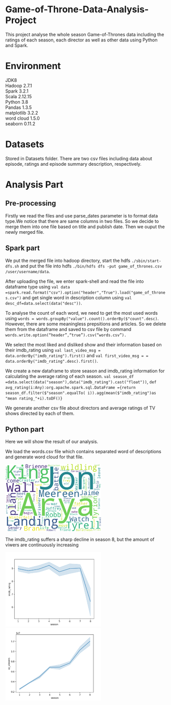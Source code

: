 # Game-of-Throne-Data-Analysis-Project
This project analyse the whole season Game-of-Thrones data including the ratings of each season,  each director as well as other data using Python and Spark.

# Environment
JDK8  
Hadoop 2.7.1  
Spark 3.2.1  
Scala 2.12.15  
Python 3.8  
Pandas 1.3.5  
matplotlib 3.2.2  
word cloud 1.5.0  
seaborn 0.11.2  

# Datasets
Stored in Datasets folder. There are two csv files including data about episode, ratings and episode summary description, respectively.

# Analysis Part

## Pre-processing
Firstly we read the files and use parse_dates parameter is to format data type.We notice that there are same columns in two files. So we decide to merge them into one file based on title and publish date. Then we ouput the newly merged file.

## Spark part
We put the merged file into hadoop directory, start the hdfs `./sbin/start-dfs.sh` and put the file into hdfs `./bin/hdfs dfs -put game_of_thrones.csv /user/username/data`.

After uploading the file, we enter spark-shell and read the file into dataframe type 
using `val data =spark.read.format("csv").option("header","True").load("game_of_thrones.csv")` and get single word in description column using `val desc_df=data.select(data("desc"))`.

To analyse the count of each word, we need to get the most used words using `words = words.groupBy("value").count().orderBy($"count".desc)`. However, there are some meaningless prepsitions and articles. So we delete them from the dataframe and saved to csv file by command
`words.write.option(“header”,“true”).csv(“words.csv”).`

We select the most liked and disliked show and their information based on their imdb_rating using `val last_video_msg = data.orderBy("imdb_rating").first()` and `val first_video_msg = = data.orderBy("imdb_rating".desc).first()`.

We create a new dataframe to store season and imdb_rating information for calculating the average rating of each season. `val season_df =data.select(data("season"),data("imdb_rating").cast("float"))`, `def avg_rating(i:Any):org.apache.spark.sql.DataFrame ={return season_df.filter($"season".equalTo(
i)).agg(mean($"imdb_rating")as "mean rating_"+i).toDF()}`

We generate another csv file about directors and average ratings of TV shows directed by each of them.

## Python part
Here we will show the result of our analysis.

We load the words.csv file which contains separated word of descriptions and generate word cloud for that file.

<img src="pics/word_cloud_result.png" alt="word_cloud" width="300">


The imdb_rating suffers a sharp decline in season 8, but the amount of viwers are continuously increasing

<div style="display: inline-block;">
  <img src="pics/rating.png" alt="rating" width="300"> 
  <img src="pics/viewers.png" alt="viewers" width="300"> 
</div>








